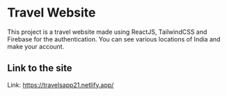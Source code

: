 # Travel Website

This project is a travel website made using ReactJS, TailwindCSS and Firebase for the authentication. You can see various locations of India and make your account.

## Link to the site

Link: https://travelsapp21.netlify.app/
